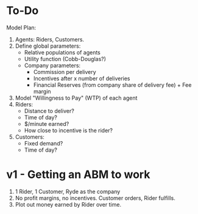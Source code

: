 # To-Do

Model Plan:

1. Agents: Riders, Customers. 
2. Define global parameters:
	- Relative populations of agents 
	- Utility function (Cobb-Douglas?)
	- Company parameters:
		- Commission per delivery
		- Incentives after x number of deliveries
		- Financial Reserves (from company share of delivery fee) + Fee margin
3. Model "Willingness to Pay" (WTP) of each agent
4. Riders:
	- Distance to deliver?
	- Time of day?
	- $/minute earned?
	- How close to incentive is the rider?
5. Customers:
	- Fixed demand?
	- Time of day?



# v1 - Getting an ABM to work 
1. 1 Rider, 1 Customer, Ryde as the company
2. No profit margins, no incentives. Customer orders, Rider fulfills. 
3. Plot out money earned by Rider over time.